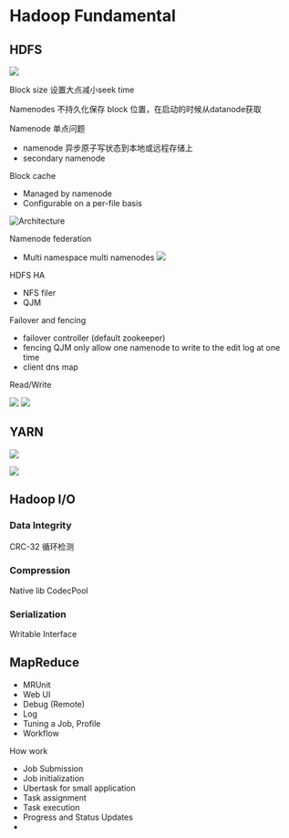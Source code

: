 # Hadoop Fundamental

## HDFS

![](https://hadoop.apache.org/docs/r1.2.1/images/hdfsarchitecture.gif)

Block size 设置大点减小seek time

Namenodes 不持久化保存 block 位置，在启动的时候从datanode获取

Namenode 单点问题
- namenode 异步原子写状态到本地或远程存储上
- secondary namenode

Block cache
- Managed by namenode
- Configurable on a per-file basis

![Architecture](https://hadoop.apache.org/docs/r2.4.1/hadoop-project-dist/hadoop-hdfs/images/caching.png)

Namenode federation
- Multi namespace multi namenodes
![](https://hadoop.apache.org/docs/current/hadoop-project-dist/hadoop-hdfs/images/federation.gif)

HDFS HA
- NFS filer
- QJM

Failover and fencing
- failover controller (default zookeeper)
- fencing QJM only allow one namenode to write to the edit log at one time
- client dns map

Read/Write

![](http://ww3.sinaimg.cn/large/7cc66542jw1f0f2kxusx9j20sj0hvgp3.jpg)
![](http://ww4.sinaimg.cn/large/7cc66542jw1f0f2k6mp4hj20sh0jradz.jpg)

## YARN
![](http://ww1.sinaimg.cn/large/7cc66542jw1f0f82u71fvj20sl0b0gn6.jpg)

![](http://ww2.sinaimg.cn/large/7cc66542jw1f0f85nau2xj20k50jbq5k.jpg)

## Hadoop I/O

### Data Integrity
CRC-32 循环检测

### Compression
Native lib
CodecPool

### Serialization
Writable Interface


## MapReduce
- MRUnit
- Web UI
- Debug (Remote)
- Log
- Tuning a Job, Profile
- Workflow

How work
- Job Submission
- Job initialization
- Ubertask for small application
- Task assignment
- Task execution
- Progress and Status Updates
- 